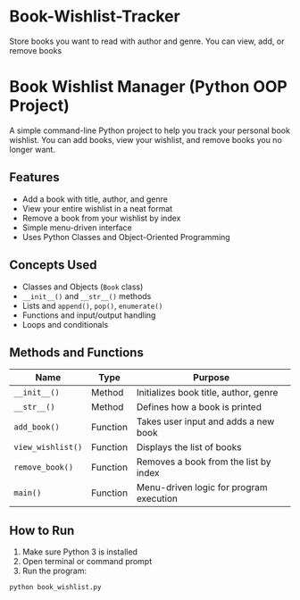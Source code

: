 # Book-Wishlist-Tracker
Store books you want to read with author and genre. You can view, add, or remove books
# Book Wishlist Manager (Python OOP Project)

A simple command-line Python project to help you track your personal book wishlist. You can add books, view your wishlist, and remove books you no longer want.

## Features

- Add a book with title, author, and genre
- View your entire wishlist in a neat format
- Remove a book from your wishlist by index
- Simple menu-driven interface
- Uses Python Classes and Object-Oriented Programming

##  Concepts Used

- Classes and Objects (`Book` class)
- `__init__()` and `__str__()` methods
- Lists and `append()`, `pop()`, `enumerate()`
- Functions and input/output handling
- Loops and conditionals

##  Methods and Functions

| Name           | Type     | Purpose                                      |
|----------------|----------|----------------------------------------------|
| `__init__()`   | Method   | Initializes book title, author, genre         |
| `__str__()`    | Method   | Defines how a book is printed                 |
| `add_book()`   | Function | Takes user input and adds a new book          |
| `view_wishlist()` | Function | Displays the list of books              |
| `remove_book()` | Function | Removes a book from the list by index        |
| `main()`       | Function | Menu-driven logic for program execution       |

##  How to Run

1. Make sure Python 3 is installed
2. Open terminal or command prompt
3. Run the program:

```bash
python book_wishlist.py
